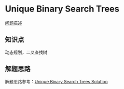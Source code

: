 # Unique Binary Search Trees

[问题描述](https://leetcode.com/problems/unique-binary-search-trees/description/)

## 知识点

动态规划，二叉查找树

## 解题思路

解题思路参考：[Unique Binary Search Trees Solution](https://leetcode.com/problems/unique-binary-search-trees/solution/#)
